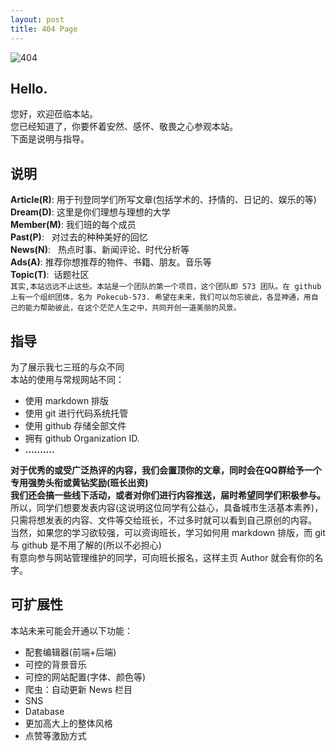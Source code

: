 ```yaml
---
layout: post
title: 404 Page
---
```


![404](https://timgsa.baidu.com/timg?image&quality=80&size=b9999_10000&sec=1496072230811&di=252f07c93595781739a2c153dc7f4e67&imgtype=0&src=http%3A%2F%2Fimg05.tooopen.com%2Fproducts%2F20150120%2F96959687.jpg)

## Hello.

您好，欢迎莅临本站。<br>
您已经知道了，你要怀着安然、感怀、敬畏之心参观本站。<br>
下面是说明与指导。

## 说明

**Article(R)**: 用于刊登同学们所写文章(包括学术的、抒情的、日记的、娱乐的等)<br>
**Dream(D)**:  这里是你们理想与理想的大学<br>
**Member(M)**:  我们班的每个成员<br>
**Past(P)**:   对过去的种种美好的回忆<br>
**News(N)**:   热点时事、新闻评论、时代分析等<br>
**Ads(A)**:  推荐你想推荐的物件、书籍、朋友。音乐等<br>
**Topic(T)**:  话题社区<br>
`其实,本站远远不止这些。本站是一个团队的第一个项目，这个团队即 573 团队。在 github 上有一个组织团体，名为 Pokecub-573. 希望在未来，我们可以勿忘彼此，各显神通，用自己的能力帮助彼此，在这个茫茫人生之中，共同开创一道美丽的风景。`

## 指导

为了展示我七三班的与众不同<br>
本站的使用与常规网站不同：<br>

* 使用 markdown 排版
* 使用 git 进行代码系统托管
* 使用 github 存储全部文件
* 拥有 github Organization ID.
* **..........**

**对于优秀的或受广泛热评的内容，我们会置顶你的文章，同时会在QQ群给予一个专用强势头衔或黄钻奖励(班长出资)**<br>
**我们还会搞一些线下活动，或者对你们进行内容推送，届时希望同学们积极参与。**<br>
所以，同学们想要发表内容(这说明这位同学有公益心，具备城市生活基本素养)，只需将想发表的内容、文件等交给班长，不过多时就可以看到自己原创的内容。<br>
当然，如果您的学习欲较强，可以资询班长，学习如何用 markdown 排版，而 git 与 github 是不用了解的(所以不必担心)<br>
有意向参与网站管理维护的同学，可向班长报名，这样主页 Author 就会有你的名字。

## 可扩展性

本站未来可能会开通以下功能：<br>

* 配套编辑器(前端+后端)
* 可控的背景音乐
* 可控的网站配置(字体、颜色等)
* 爬虫：自动更新 News 栏目
* SNS 
* Database
* 更加高大上的整体风格
* 点赞等激励方式
